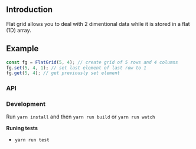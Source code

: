 ## Introduction
Flat grid allows you to deal with 2 dimentional data while it is stored in a flat (1D) array.

## Example
```javascript
const fg = FlatGrid(5, 4); // create grid of 5 rows and 4 columns
fg.set(5, 4, 1); // set last element of last row to 1
fg.get(5, 4); // get previously set element

```

### API


### Development
Run `yarn install` and then `yarn run build` or `yarn run watch`

**Runing tests**
* `yarn run test`
